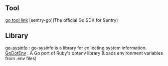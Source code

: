 ## Tool
[go tool link](https://pkg.go.dev/cmd/link#hdr-Command_Line)
[sentry-go](The official Go SDK for Sentry)

## Library
[go-sysinfo](https://github.com/elastic/go-sysinfo) : go-sysinfo is a library for collecting system information.
[GoDotEnv](https://github.com/joho/godotenv) : A Go port of Ruby's dotenv library (Loads environment variables from .env files)